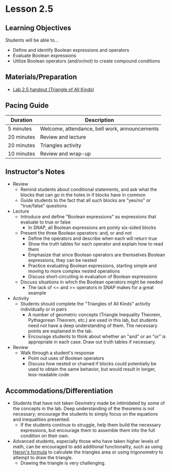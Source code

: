 # Lesson 2.5

## Learning Objectives

Students will be able to...

* Define and identify Boolean expressions and operators
* Evaluate Boolean expressions
* Utilize Boolean operators (and/or/not) to create compound conditions


## Materials/Preparation

* [Lab 2.5 handout (Triangle of All Kinds)](lab_25.md)


## Pacing Guide

| Duration | Description |
| -- | -- |
| 5 minutes | Welcome, attendance, bell work, announcements |
| 20 minutes | Review and lecture |
| 20 minutes | Triangles activity |
| 10 minutes | Review and wrap-up |


## Instructor's Notes

* Review
  * Remind students about conditional statements, and ask what the blocks that can go in the holes in if blocks have in common
  * Guide students to the fact that all such blocks are "yes/no" or "true/false" questions
* Lecture
  * Introduce and define "Boolean expressions" as expressions that evaluate to true or false
    * In SNAP, all Boolean expressions are pointy six-sided blocks
  * Present the three Boolean operators: and, or and not
    * Define the operators and describe when each will return true
    * Show the truth tables for each operator and explain how to read them
    * Emphasize that since Boolean operators are themselves Boolean expressions, they can be nested
    * Practice evaluating Boolean expressions, starting simple and moving to more complex nested operations
    * Discuss short-circuiting in evaluation of Boolean expressions
  * Discuss situations in which the Boolean operators might be needed
    * The lack of <= and >= operators in SNAP makes for a great example
* Activity
  * Students should complete the "Triangles of All Kinds" activity individually or in pairs
    * A number of geometric concepts (Triangle Inequality Theorem, Pythagorean Theorem, etc.) are used in this lab, but students need not have a deep understanding of them.  The necessary points are explained in the lab.
    * Encourage students to think about whether an "and" or an "or" is appropriate in each case.  Draw out truth tables if necessary.
* Review
  * Walk through a student's response
    * Point out uses of Boolean operators
    * Discuss how nested or chained if blocks could potentially be used to obtain the same behavior, but would result in longer, less-readable code


## Accommodations/Differentiation
* Students that have not taken Geometry made be intimidated by some of the concepts in the lab.  Deep understanding of the theorems is not necessary; encourage the students to simply focus on the equations and inequalities presented.
  * If the students continue to struggle, help them build the necessary expressions, but encourage them to assemble them into the full condition on their own.
* Advanced students, especially those who have taken higher levels of math, can be encouraged to add additional functionality, such as using [Heron's formula](https://en.wikipedia.org/wiki/Heron%27s_formula) to calculate the triangles area or using trigonometry to attempt to draw the triangle.
  * Drawing the triangle is very challenging.
